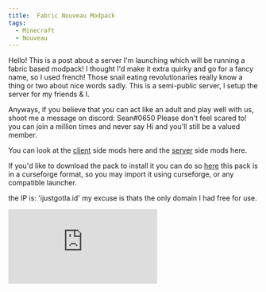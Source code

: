 ```yaml
---
title:  Fabric Nouveau Modpack
tags:
  - Minecraft
  - Nouveau
---
```

Hello! This is a post about a server I'm launching which will be running a fabric based modpack! I thought I'd make it extra quirky and go for a fancy name, so I used french! Those snail eating revolutionaries really know a thing or two about nice words sadly.
This is a semi-public server, I setup the server for my friends & I.

Anyways, if you believe that you can act like an adult and play well with us, shoot me a message on discord: Sean#0650 
Please don't feel scared to! you can join a million times and never say Hi and you'll still be a valued member.

You can look at the [client](/nouveauclient) side mods here and the [server](/nouveauserver) side mods here. 

If you'd like to download the pack to install it you can do so [here](https://drive.google.com/file/d/1eAGF4BoQTLcpBi66ZUt09uipI89iKT0y/view?usp=sharing) this pack is in a curseforge format, so you may import it using curseforge, or any compatible launcher.

the IP is: 'ijustgotla.id' my excuse is thats the only domain I had free for use.

<div class="iframe-container">
  <iframe src="http://ijustogtla.id:8123" frameborder="0" scrolling="no"></iframe>
</div>








